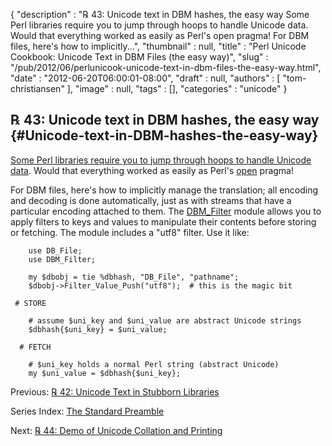 {
   "description" : "℞ 43: Unicode text in DBM hashes, the easy way Some Perl libraries require you to jump through hoops to handle Unicode data. Would that everything worked as easily as Perl's open pragma! For DBM files, here's how to implicitly...",
   "thumbnail" : null,
   "title" : "Perl Unicode Cookbook: Unicode Text in DBM Files (the easy way)",
   "slug" : "/pub/2012/06/perlunicook-unicode-text-in-dbm-files-the-easy-way.html",
   "date" : "2012-06-20T06:00:01-08:00",
   "draft" : null,
   "authors" : [
      "tom-christiansen"
   ],
   "image" : null,
   "tags" : [],
   "categories" : "unicode"
}





℞ 43: Unicode text in DBM hashes, the easy way {#Unicode-text-in-DBM-hashes-the-easy-way}
----------------------------------------------

[Some Perl libraries require you to jump through hoops to handle Unicode
data](/media/_pub_2012_06_perlunicook-unicode-text-in-dbm-files-the-easy-way/perlunicook-unicode-text-in-stubborn-libraries.html).
Would that everything worked as easily as Perl's
[open](http://perldoc.perl.org/open.html) pragma!

For DBM files, here's how to implicitly manage the translation; all
encoding and decoding is done automatically, just as with streams that
have a particular encoding attached to them. The
[DBM\_Filter](http://search.cpan.org/perldoc?DBM_Filter) module allows
you to apply filters to keys and values to manipulate their contents
before storing or fetching. The module includes a "utf8" filter. Use it
like:

        use DB_File;
        use DBM_Filter;

        my $dbobj = tie %dbhash, "DB_File", "pathname";
        $dbobj->Filter_Value_Push("utf8");  # this is the magic bit

     # STORE

        # assume $uni_key and $uni_value are abstract Unicode strings
        $dbhash{$uni_key} = $uni_value;

      # FETCH

        # $uni_key holds a normal Perl string (abstract Unicode)
        my $uni_value = $dbhash{$uni_key};

Previous: [℞ 42: Unicode Text in Stubborn
Libraries](/media/_pub_2012_06_perlunicook-unicode-text-in-dbm-files-the-easy-way/perlunicook-unicode-text-in-stubborn-libraries.html)

Series Index: [The Standard
Preamble](/media/_pub_2012_06_perlunicook-unicode-text-in-dbm-files-the-easy-way/perlunicook-standard-preamble.html)

Next: [℞ 44: Demo of Unicode Collation and
Printing](/media/_pub_2012_06_perlunicook-unicode-text-in-dbm-files-the-easy-way/perlunicook-demo-of-unicode-collation-and-printing.html)


